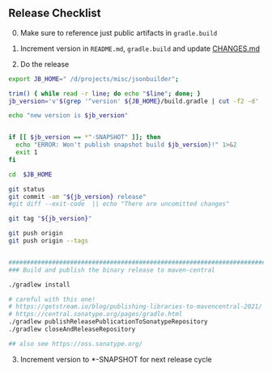 ## Release Checklist

0. Make sure to reference just public artifacts in `gradle.build`

1. Increment version in `README.md`, `gradle.build` and update [CHANGES.md](../CHANGES.md)

2. Do the release

```bash
export JB_HOME=" /d/projects/misc/jsonbuilder";

trim() { while read -r line; do echo "$line"; done; }
jb_version='v'$(grep '^version' ${JB_HOME}/build.gradle | cut -f2 -d' ' | tr -d "'" | trim)

echo "new version is $jb_version"


if [[ $jb_version == *"-SNAPSHOT" ]]; then
  echo "ERROR: Won't publish snapshot build $jb_version}!" 1>&2
  exit 1
fi

cd  $JB_HOME

git status
git commit -am "${jb_version} release"
#git diff --exit-code  || echo "There are uncomitted changes"

git tag "${jb_version}"

git push origin 
git push origin --tags


########################################################################
### Build and publish the binary release to maven-central

./gradlew install

# careful with this one!
# https://getstream.io/blog/publishing-libraries-to-mavencentral-2021/
# https://central.sonatype.org/pages/gradle.html
./gradlew publishReleasePublicationToSonatypeRepository
./gradlew closeAndReleaseRepository

## also see https://oss.sonatype.org/
```

3. Increment version to *-SNAPSHOT for next release cycle

